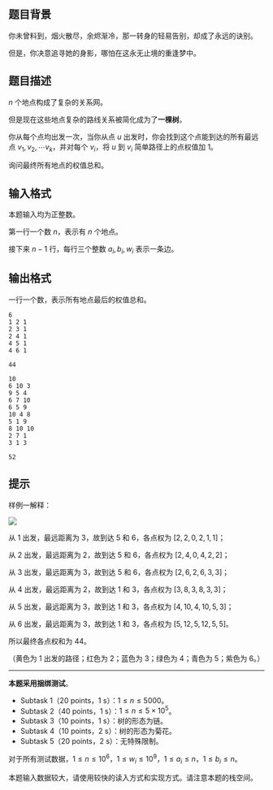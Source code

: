 ## 题目背景
你未曾料到，烟火散尽，余烬渐冷，那一转身的轻易告别，却成了永远的诀别。

但是，你决意追寻她的身影，哪怕在这永无止境的重逢梦中。

## 题目描述
 $n$ 个地点构成了复杂的关系网。

但是现在这些地点复杂的路线关系被简化成为了**一棵树**。


你从每个点均出发一次，当你从点 $u$ 出发时，你会找到这个点能到达的所有最远点 $v_1,v_2,\cdots v_k$，并对每个 $v_i$，将 $u$ 到 $v_i$ 简单路径上的点权值加 $1$。


询问最终所有地点的权值总和。

## 输入格式
本题输入均为正整数。

第一行一个数 $n$，表示有 $n$ 个地点。

接下来 $n−1$ 行，每行三个整数 $a_i,b_i,w_i$ 表示一条边。

## 输出格式
一行一个数，表示所有地点最后的权值总和。

```input1
6
1 2 1
2 3 1
2 4 1
4 5 1
4 6 1
```

```output1
44
```

```input2
10
6 10 3
9 5 4
6 7 10
6 5 9
10 4 8
5 1 9
8 10 10
2 7 1
3 1 3
```

```output2
52
```

## 提示
样例一解释：

![](https://cdn.luogu.com.cn/upload/image_hosting/6viyvcu1.png)

从 $1$ 出发，最远距离为 $3$，故到达 $5$ 和 $6$，各点权为 $[2,2,0,2,1,1]$；

从 $2$ 出发，最远距离为 $2$，故到达 $5$ 和 $6$，各点权为 $[2,4,0,4,2,2]$；

从 $3$ 出发，最远距离为 $3$，故到达 $5$ 和 $6$，各点权为 $[2,6,2,6,3,3]$；

从 $4$ 出发，最远距离为 $2$，故到达 $1$ 和 $3$，各点权为 $[3,8,3,8,3,3]$；

从 $5$ 出发，最远距离为 $3$，故到达 $1$ 和 $3$，各点权为 $[4,10,4,10,5,3]$；

从 $6$ 出发，最远距离为 $3$，故到达 $1$ 和 $3$，各点权为 $[5,12,5,12,5,5]$。

所以最终各点权和为 $44$。

（黄色为 $1$ 出发的路径；红色为 $2$；蓝色为 $3$；绿色为 $4$；青色为 $5$；紫色为 $6$。）

***

**本题采用捆绑测试**。

- Subtask 1（20 points，1 s）：$1\le n \le 5000$。
- Subtask 2（40 points，1 s）：$1\le n \le 5\times 10^5$。
- Subtask 3（10 points，1 s）：树的形态为链。
- Subtask 4（10 points，2 s）：树的形态为菊花。
- Subtask 5（20 points，2 s）：无特殊限制。

对于所有测试数据，$1\le n\le 10^6$，$1\le w_i \le 10^9$，$1\le a_i \le n$，$1 \le b_i\le n$。


本题输入数据较大，请使用较快的读入方式和实现方式。请注意本题的栈空间。

